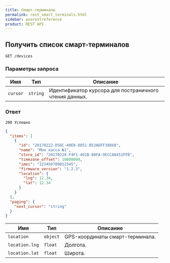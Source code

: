 ```yaml
---
title: Смарт-терминалы
permalink: rest_smart_terminals.html
sidebar: evorestreference
product: REST API
---
```


## Получить список смарт-терминалов

    GET /devices

### Параметры запроса

Имя  | Тип  | Описание
-----|------|--------------
`cursor`| `string` | Идентификатор курсора для постраничного чтения данных.

### Ответ

```
200 Успешно
```

```json
{
  "items": [
    {
      "id": "20170222-D58C-40E0-8051-B53ADFF38860",
      "name": "Моя касса №1",
      "store_id": "20170228-F4F1-401B-80FA-9ECCA8451FFB",
      "timezone_offset": 10800000,
      "imei": "123456789012345",
      "firmware_version": "1.2.3",
      "location": {
        "lng": 12.34,
        "lat": 12.34
      }
    }
  ],
  "paging": {
    "next_cursor": "string"
  }
}
```

Имя  | Тип  | Описание
-----|------|--------------
`location`| `object` | GPS-координаты смарт-терминала.
`location.lng`| `float` | Долгота.
`location.lat`| `float` | Широта.
